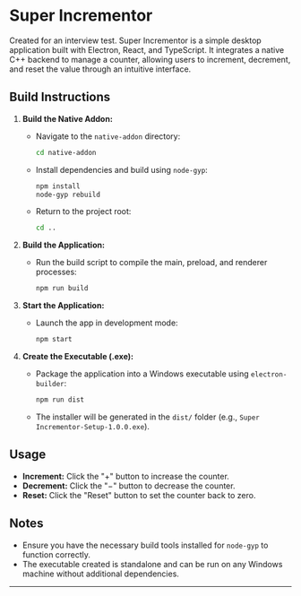 # Super Incrementor

Created for an interview test.
Super Incrementor is a simple desktop application built with Electron, React, and TypeScript. It integrates a native C++ backend to manage a counter, allowing users to increment, decrement, and reset the value through an intuitive interface.

## **Build Instructions**

1. **Build the Native Addon:**

   - Navigate to the `native-addon` directory:
     ```bash
     cd native-addon
     ```
   - Install dependencies and build using `node-gyp`:
     ```bash
     npm install
     node-gyp rebuild
     ```
   - Return to the project root:
     ```bash
     cd ..
     ```

2. **Build the Application:**

   - Run the build script to compile the main, preload, and renderer processes:
     ```bash
     npm run build
     ```

3. **Start the Application:**

   - Launch the app in development mode:
     ```bash
     npm start
     ```

4. **Create the Executable (.exe):**
   - Package the application into a Windows executable using `electron-builder`:
     ```bash
     npm run dist
     ```
   - The installer will be generated in the `dist/` folder (e.g., `Super Incrementor-Setup-1.0.0.exe`).

## **Usage**

- **Increment:** Click the "+" button to increase the counter.
- **Decrement:** Click the "−" button to decrease the counter.
- **Reset:** Click the "Reset" button to set the counter back to zero.

## **Notes**

- Ensure you have the necessary build tools installed for `node-gyp` to function correctly.
- The executable created is standalone and can be run on any Windows machine without additional dependencies.

---
